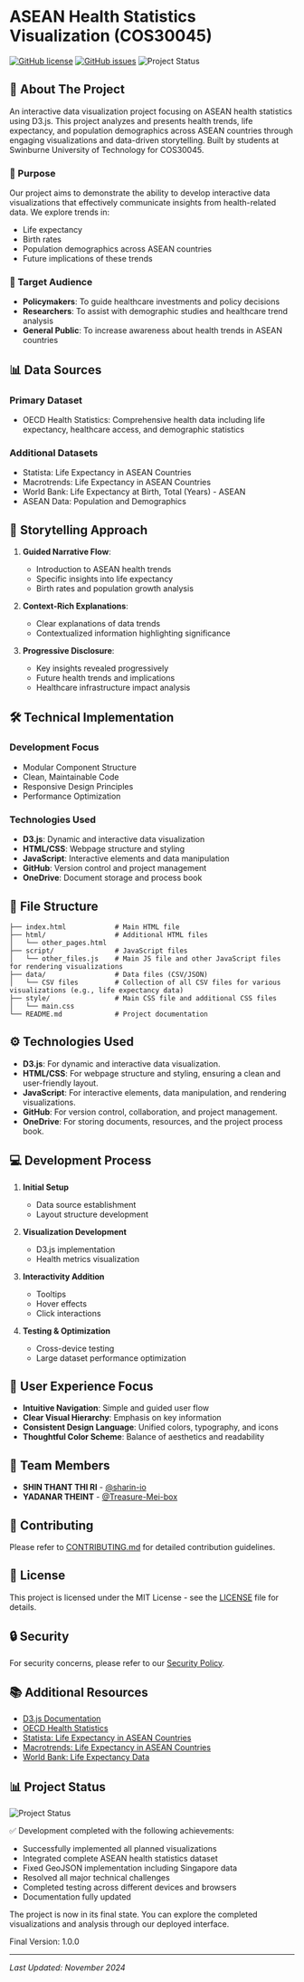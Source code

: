 # ASEAN Health Statistics Visualization (COS30045)

[![GitHub license](https://img.shields.io/github/license/sharin-io/Data-Visualization-Project)](https://github.com/sharin-io/COS30045-DataVisualisation-Project/blob/main/LICENSE) 
[![GitHub issues](https://img.shields.io/github/issues/sharin-io/Data-Visualization-Project)](https://github.com/sharin-io/Data-Visualization-Project/issues)
![Project Status](https://img.shields.io/badge/Status-%20Compeleted-dark)

## 🌟 About The Project

An interactive data visualization project focusing on ASEAN health statistics using D3.js. This project analyzes and presents health trends, life expectancy, and population demographics across ASEAN countries through engaging visualizations and data-driven storytelling. Built by students at Swinburne University of Technology for COS30045.

### 🎯 Purpose

Our project aims to demonstrate the ability to develop interactive data visualizations that effectively communicate insights from health-related data. We explore trends in:
- Life expectancy
- Birth rates
- Population demographics across ASEAN countries
- Future implications of these trends

### 👥 Target Audience

- **Policymakers**: To guide healthcare investments and policy decisions
- **Researchers**: To assist with demographic studies and healthcare trend analysis
- **General Public**: To increase awareness about health trends in ASEAN countries

## 📊 Data Sources

### Primary Dataset
- OECD Health Statistics: Comprehensive health data including life expectancy, healthcare access, and demographic statistics

### Additional Datasets
- Statista: Life Expectancy in ASEAN Countries
- Macrotrends: Life Expectancy in ASEAN Countries
- World Bank: Life Expectancy at Birth, Total (Years) - ASEAN
- ASEAN Data: Population and Demographics

## 🎨 Storytelling Approach

1. **Guided Narrative Flow**: 
   - Introduction to ASEAN health trends
   - Specific insights into life expectancy
   - Birth rates and population growth analysis

2. **Context-Rich Explanations**: 
   - Clear explanations of data trends
   - Contextualized information highlighting significance

3. **Progressive Disclosure**: 
   - Key insights revealed progressively
   - Future health trends and implications
   - Healthcare infrastructure impact analysis

## 🛠️ Technical Implementation

### Development Focus
- Modular Component Structure
- Clean, Maintainable Code
- Responsive Design Principles
- Performance Optimization

### Technologies Used
- **D3.js**: Dynamic and interactive data visualization
- **HTML/CSS**: Webpage structure and styling
- **JavaScript**: Interactive elements and data manipulation
- **GitHub**: Version control and project management
- **OneDrive**: Document storage and process book

## 📁 File Structure
```
├── index.html            # Main HTML file
├── html/                 # Additional HTML files
│   └── other_pages.html
├── script/               # JavaScript files
│   └── other_files.js    # Main JS file and other JavaScript files for rendering visualizations
├── data/                 # Data files (CSV/JSON)
│   └── CSV files         # Collection of all CSV files for various visualizations (e.g., life expectancy data)
├── style/                # Main CSS file and additional CSS files
│   └── main.css
└── README.md             # Project documentation
```

## ⚙️ Technologies Used

- **D3.js**: For dynamic and interactive data visualization.
- **HTML/CSS**: For webpage structure and styling, ensuring a clean and user-friendly layout.
- **JavaScript**: For interactive elements, data manipulation, and rendering visualizations.
- **GitHub**: For version control, collaboration, and project management.
- **OneDrive**: For storing documents, resources, and the project process book.

## 💻 Development Process

1. **Initial Setup**
   - Data source establishment
   - Layout structure development

2. **Visualization Development**
   - D3.js implementation
   - Health metrics visualization

3. **Interactivity Addition**
   - Tooltips
   - Hover effects
   - Click interactions

4. **Testing & Optimization**
   - Cross-device testing
   - Large dataset performance optimization

## 🎯 User Experience Focus

- **Intuitive Navigation**: Simple and guided user flow
- **Clear Visual Hierarchy**: Emphasis on key information
- **Consistent Design Language**: Unified colors, typography, and icons
- **Thoughtful Color Scheme**: Balance of aesthetics and readability

## 👥 Team Members

- **SHIN THANT THI RI** - [@sharin-io](https://github.com/sharin-io)
- **YADANAR THEINT** - [@Treasure-Mei-box](https://github.com/Treasure-Mei-box)

## 🤝 Contributing

Please refer to [CONTRIBUTING.md](CONTRIBUTING.md) for detailed contribution guidelines.

## 📄 License

This project is licensed under the MIT License - see the [LICENSE](LICENSE) file for details.

## 🔒 Security

For security concerns, please refer to our [Security Policy](SECURITY.md).

## 📚 Additional Resources

- [D3.js Documentation](https://d3js.org/documentation)
- [OECD Health Statistics](https://www.oecd.org/health/health-statistics/)
- [Statista: Life Expectancy in ASEAN Countries](https://www.statista.com/)
- [Macrotrends: Life Expectancy in ASEAN Countries](https://www.macrotrends.net/)
- [World Bank: Life Expectancy Data](https://data.worldbank.org/)

## 📊 Project Status

![Project Status](https://img.shields.io/badge/Status-Completed-brightgreen)

✅ Development completed with the following achievements:
- Successfully implemented all planned visualizations
- Integrated complete ASEAN health statistics dataset
- Fixed GeoJSON implementation including Singapore data
- Resolved all major technical challenges
- Completed testing across different devices and browsers
- Documentation fully updated

The project is now in its final state. You can explore the completed visualizations and analysis through our deployed interface.

Final Version: 1.0.0

---
*Last Updated: November 2024*
